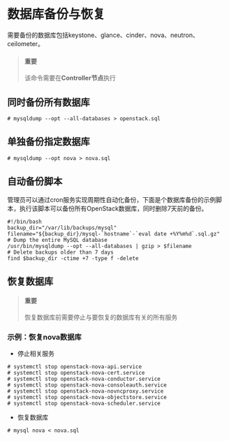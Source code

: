 # 数据库备份与恢复

需要备份的数据库包括keystone、glance、cinder、nova、neutron、ceilometer。

> #### 重要
> 该命令需要在**Controller节点**执行

## 同时备份所有数据库

```
# mysqldump --opt --all-databases > openstack.sql
```

## 单独备份指定数据库

```
# mysqldump --opt nova > nova.sql
```

## 自动备份脚本

管理员可以通过cron服务实现周期性自动化备份，下面是个数据库备份的示例脚本，执行该脚本可以备份所有OpenStack数据库，同时删除7天前的备份。

```
#!/bin/bash
backup_dir="/var/lib/backups/mysql"
filename="${backup_dir}/mysql-`hostname`-`eval date +%Y%m%d`.sql.gz"
# Dump the entire MySQL database
/usr/bin/mysqldump --opt --all-databases | gzip > $filename
# Delete backups older than 7 days
find $backup_dir -ctime +7 -type f -delete
```

## 恢复数据库

> #### 重要
> 恢复数据库前需要停止与要恢复的数据库有关的所有服务

### 示例：恢复nova数据库

* 停止相关服务

```
# systemctl stop openstack-nova-api.service
# systemctl stop openstack-nova-cert.service
# systemctl stop openstack-nova-conductor.service
# systemctl stop openstack-nova-consoleauth.service
# systemctl stop openstack-nova-novncproxy.service
# systemctl stop openstack-nova-objectstore.service
# systemctl stop openstack-nova-scheduler.service
```

* 恢复数据库

```
# mysql nova < nova.sql
```









